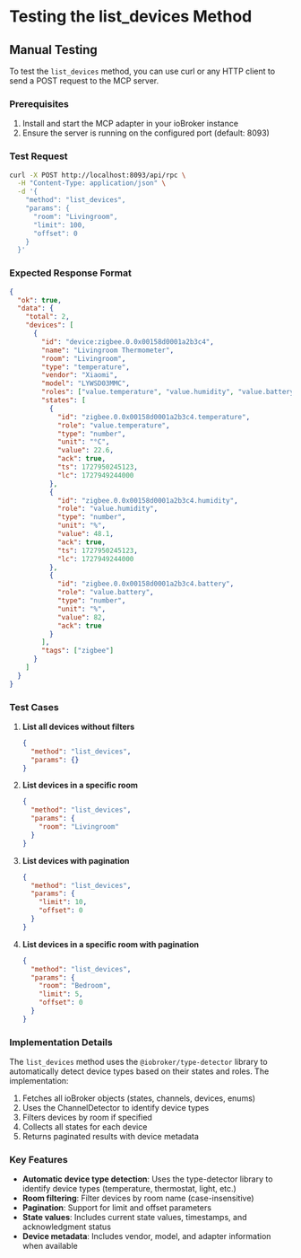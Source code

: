 # Testing the list_devices Method

## Manual Testing

To test the `list_devices` method, you can use curl or any HTTP client to send a POST request to the MCP server.

### Prerequisites
1. Install and start the MCP adapter in your ioBroker instance
2. Ensure the server is running on the configured port (default: 8093)

### Test Request

```bash
curl -X POST http://localhost:8093/api/rpc \
  -H "Content-Type: application/json" \
  -d '{
    "method": "list_devices",
    "params": {
      "room": "Livingroom",
      "limit": 100,
      "offset": 0
    }
  }'
```

### Expected Response Format

```json
{
  "ok": true,
  "data": {
    "total": 2,
    "devices": [
      {
        "id": "device:zigbee.0.0x00158d0001a2b3c4",
        "name": "Livingroom Thermometer",
        "room": "Livingroom",
        "type": "temperature",
        "vendor": "Xiaomi",
        "model": "LYWSD03MMC",
        "roles": ["value.temperature", "value.humidity", "value.battery"],
        "states": [
          {
            "id": "zigbee.0.0x00158d0001a2b3c4.temperature",
            "role": "value.temperature",
            "type": "number",
            "unit": "°C",
            "value": 22.6,
            "ack": true,
            "ts": 1727950245123,
            "lc": 1727949244000
          },
          {
            "id": "zigbee.0.0x00158d0001a2b3c4.humidity",
            "role": "value.humidity",
            "type": "number",
            "unit": "%",
            "value": 48.1,
            "ack": true,
            "ts": 1727950245123,
            "lc": 1727949244000
          },
          {
            "id": "zigbee.0.0x00158d0001a2b3c4.battery",
            "role": "value.battery",
            "type": "number",
            "unit": "%",
            "value": 82,
            "ack": true
          }
        ],
        "tags": ["zigbee"]
      }
    ]
  }
}
```

### Test Cases

1. **List all devices without filters**
   ```json
   {
     "method": "list_devices",
     "params": {}
   }
   ```

2. **List devices in a specific room**
   ```json
   {
     "method": "list_devices",
     "params": {
       "room": "Livingroom"
     }
   }
   ```

3. **List devices with pagination**
   ```json
   {
     "method": "list_devices",
     "params": {
       "limit": 10,
       "offset": 0
     }
   }
   ```

4. **List devices in a specific room with pagination**
   ```json
   {
     "method": "list_devices",
     "params": {
       "room": "Bedroom",
       "limit": 5,
       "offset": 0
     }
   }
   ```

### Implementation Details

The `list_devices` method uses the `@iobroker/type-detector` library to automatically detect device types based on their states and roles. The implementation:

1. Fetches all ioBroker objects (states, channels, devices, enums)
2. Uses the ChannelDetector to identify device types
3. Filters devices by room if specified
4. Collects all states for each device
5. Returns paginated results with device metadata

### Key Features

- **Automatic device type detection**: Uses the type-detector library to identify device types (temperature, thermostat, light, etc.)
- **Room filtering**: Filter devices by room name (case-insensitive)
- **Pagination**: Support for limit and offset parameters
- **State values**: Includes current state values, timestamps, and acknowledgment status
- **Device metadata**: Includes vendor, model, and adapter information when available
